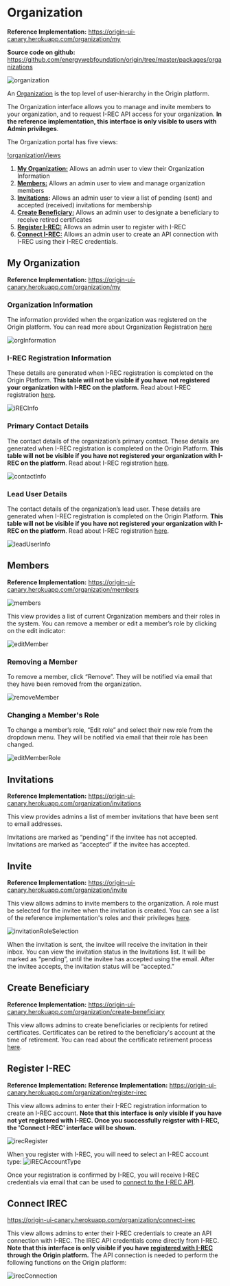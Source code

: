 # Organization
**Reference Implementation:** https://origin-ui-canary.herokuapp.com/organization/my  

**Source code on github:** https://github.com/energywebfoundation/origin/tree/master/packages/organizations

![organization](images/panels/panel-organization.png)

An [Organization](./user-guide-reg-onboarding.md#organizations) is the top level of user-hierarchy in the Origin platform.  

The Organization interface allows you to manage and invite members to your organization, and to request I-REC API access for your organization. **In the reference implementation, this interface is only visible to users with Admin privileges**. 

The Organization portal has five views:

[!organizationViews](images/organization/organization-views.png)

1. **[My Organization:](#my-organization)** Allows an admin user to view their Organization Information
2. **[Members:](#members)** Allows an admin user to view and manage organization members
3. **[Invitations](#removing-a-member):** Allows an admin user to view a list of pending (sent) and accepted (received) invitations for membership
4. **[Create Beneficiary:](#create-beneficiary)** Allows an admin user to designate a beneficiary to receive retired certificates
5. **[Register I-REC:](#connect-i-REC)** Allows an admin user to register with I-REC
6. **[Connect I-REC:](#connect-i-REC)** Allows an admin user to create an API connection with I-REC using their I-REC credentials.

## My Organization

**Reference Implementation:** https://origin-ui-canary.herokuapp.com/organization/my  

### Organization Information

The information provided when the organization was registered on the Origin platform. You can read more about Organization Registration [here](./user-guide-reg-onboarding.md#registering-organizations)

![orgInformation](images/organization/organization-orginfo.png)

### I-REC Registration Information

These details are generated when I-REC registration is completed on the Origin Platform. **This table will not be visible if you have not registered your organization with I-REC on the platform.** Read about I-REC registration [here](#connect-i-REC). 

![iRECInfo](images/organization/organization-reginfo.png)

### Primary Contact Details

The contact details of the organization’s primary contact. These details are generated when I-REC registration is completed on the Origin Platform. **This table will not be visible if you have not registered your organization with I-REC on the platform**. Read about I-REC registration [here](#connect-irec).  

![contactInfo](images/organization/organization-contactinfo.png)

### Lead User Details

The contact details of the organization’s lead user. These details are generated when I-REC registration is completed on the Origin Platform. **This table will not be visible if you have not registered your organization with I-REC on the platform**. Read about I-REC registration [here](#connect-irec).  

![leadUserInfo](images/organization/organization-leaduserinfo.png)

## Members
**Reference Implementation:** https://origin-ui-canary.herokuapp.com/organization/members  

![members](images/organization/organization-members.png)

This view provides a list of current Organization members and their roles in the system. You can remove a member or edit a member’s role by clicking on the edit indicator:

![editMember](images/organization/organization-memberellipses.png)

### Removing a Member  

To remove a member, click “Remove”. They will be notified via email that they have been removed from the organization.  

![removeMember](images/organization/organization-removemember.png)

### Changing a Member's Role

To change a member’s role, “Edit role” and select their new role from the dropdown menu. They will be notified via email that their role has been changed. 

![editMemberRole](images/organization/organization-editmember.png)


## Invitations
**Reference Implementation:** https://origin-ui-canary.herokuapp.com/organization/invitations 

This view provides admins a list of member invitations that have been sent to email addresses. 

Invitations are marked as “pending” if the invitee has not accepted. Invitations are marked as “accepted” if the invitee has accepted. 

## Invite  
**Reference Implementation:** https://origin-ui-canary.herokuapp.com/organization/invite  

This view allows admins to invite members to the organization. A role must be selected for the invitee when the invitation is created. You can see a list of the reference implementation's roles and their privileges [here](./user-guide-reg-onboarding.md#user-roles-and-hierarchy). 

![invitationRoleSelection](images/organization/organization-invitation.png)

When the invitation is sent, the invitee will receive the invitation in their inbox. You can view the invitation status in the Invitations list. It will be marked as “pending”, until the invitee has accepted using the email. After the invitee accepts, the invitation status will be “accepted.”

## Create Beneficiary
**Reference Implementation:** https://origin-ui-canary.herokuapp.com/organization/create-beneficiary

This view allows admins to create beneficiaries or recipients for retired certificates. Certificates can be retired to the beneficiary's account at the time of retirement. You can read about the certificate retirement process [here](./user-guide-certificate.md#retire). 

## Register I-REC

**Reference Implementation:** **Reference Implementation:** https://origin-ui-canary.herokuapp.com/organization/register-irec

This view allows admins to enter their I-REC registration information to create an I-REC account. **Note that this interface is only visible if you have not yet registered with I-REC. Once you successfully reigster with I-REC, the 'Connect I-REC' interface will be shown.** 

![irecRegister](images/organization/organization-registerirec.png)

When you register with I-REC, you will need to select an I-REC account type:
![iRECAccountType](images/organization/organization-irecaccounttype.png) 

Once your registration is confirmed by I-REC, you will receive I-REC credentials via email that can be used to [connect to the I-REC API](#connect-i-REC). 

## Connect IREC
https://origin-ui-canary.herokuapp.com/organization/connect-irec

This view allows admins to enter their I-REC credentials to create an API connection with I-REC. The IREC API credentials come directly from I-REC. **Note that this interface is only visible if you have [registered with I-REC](#register-i-REC) through the Origin platform.** 
The API connection is needed to perform the following functions on the Origin platform:

![irecConnection](images/organization/organization-irecconnection.png)




